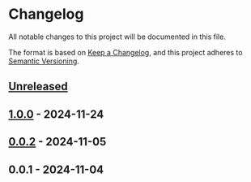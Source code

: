 # Changelog

All notable changes to this project will be documented in this file.

The format is based on [Keep a Changelog](https://keepachangelog.com/en/1.0.0/),
and this project adheres to [Semantic Versioning](https://semver.org/spec/v2.0.0.html).

<a name="unreleased"></a>
## [Unreleased]


<a name="1.0.0"></a>
## [1.0.0] - 2024-11-24

<a name="0.0.2"></a>
## [0.0.2] - 2024-11-05

<a name="0.0.1"></a>
## 0.0.1 - 2024-11-04

[Unreleased]: https://github.com/basecodeoy/livewire-calendar/compare/1.0.0...HEAD
[1.0.0]: https://github.com/basecodeoy/livewire-calendar/compare/0.0.2...1.0.0
[0.0.2]: https://github.com/basecodeoy/livewire-calendar/compare/0.0.1...0.0.2
